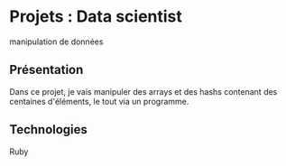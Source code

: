 # Projets : Data scientist

manipulation de données

## Présentation
Dans ce projet, je vais manipuler des arrays et des hashs contenant des centaines d'éléments, le tout via un programme.

## Technologies 

Ruby

